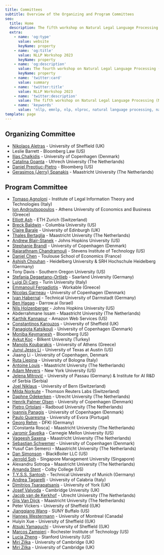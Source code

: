 ```yaml
---
title: Committees
subtitle: Overview of the Organizing and Program Committees
seo:
  title: Home
  description: The fifth workshop on Natural Legal Language Processing (NLLP 2023) explores methods and applications of Natural Language Processing for the Legal Domain by focusing on legal text and text with legal significance. Co-located with EMNLP 2023.
  extra:
    - name: 'og:type'
      value: website
      keyName: property
    - name: 'og:title'
      value: NLLP Workshop 2023
      keyName: property
    - name: 'og:description'
      value: The fourth workshop on Natural Legal Language Processing (NLLP 2023) explores methods and applications of Natural Language Processing for the Legal Domain by focusing on legal text and text with legal significance. Co-located with EMNLP 2023.
      keyName: property
    - name: 'twitter:card'
      value: summary
    - name: 'twitter:title'
      value: NLLP Workshop 2023
    - name: 'twitter:description'
      value: The fifth workshop on Natural Legal Language Processing (NLLP 2023) explores methods and applications of Natural Language Processing for the Legal Domain by focusing on legal text and text with legal significance. Co-located with EMNLP 2023.
    - name: 'keywords'
      value: 'nllp, emnlp, nlp, nlproc, natural language processing, natural legal language processing, legal text, legal domain language'
template: page
---
```


## Organizing Committee 

- [Nikolaos Aletras](http://nikosaletras.com) - University of Sheffield (UK)
- Leslie Barrett - Bloomberg Law (US)
- [Ilias Chalkidis](https://iliaschalkidis.github.io/) - University of Copenhagen (Denmark)
- [Catalina Goanta](https://www.uu.nl/staff/ECGoanta) - Uthrech University (The Netherlands)
- [Daniel Preotiuc-Pietro](http://www.preotiuc.ro) - Bloomberg (US)
- [Gerasimos (Jerry) Spanakis](https://dke.maastrichtuniversity.nl/jerry.spanakis/) - Maastricht University (The Netherlands)

## Program Committee

- [Tomaso Agnoloni](http://www.ittig.cnr.it/en/persone/ricerca/tommaso-agnoloni/) - Institute of Legal Information Theory and Technologies (Italy)
- [Ion Androutsopoulos](https://www2.aueb.gr/users/ion/) - Athens University of Economics and Business (Greece)
- [Elliott Ash](https://elliottash.com/) - ETH Zurich (Switzerland)
- [Breck Baldwin](https://scholar.google.com/citations?user=aVzTeEUAAAAJ&hl=en) - Columbia University (US)
- [Claire Barale](https://www.inf.ed.ac.uk/people/students/Claire_Barale.html) - University of Edinburgh (UK) 
- [Thales Bertaglia](https://thalesbertaglia.com) - Maastricht University (The Netherlands)
- [Andrew Blair-Stanek](https://www.law.umaryland.edu/Directory/profile.asp?id=893) - Johns Hopkins University (US)
- [Stephanie Brandl](https://stephaniebrandl.github.io) - University of Copenhagen (Denmark)
- [Rajarathnam Chandramouli](http://www.mouli.me/) - Stevens Institute of Technology (US)
- [Daniel Chen](http://users.nber.org/~dlchen/) - Toulouse School of Economics (France)
- [Ashish Chouhan](https://www.srh-hochschule-heidelberg.de/hochschule/hochschulteam/ashish-chouhan) -	Heidelberg University & SRH Hochschule Heidelberg (Germany)
- Tony Davis - Southern Oregon University (US)
- [Stefania Degaetano-Ortlieb](https://stefaniadegaetano.com/) - Saarland University (Germany)
- [Luigi Di Caro](https://luigidicaro.me/) - Turin University (Italy)
- [Emmanouil Fergadiotis](https://manosfer.github.io/) - Workable (Greece)
- [Nicolas Garneau](https://scholar.google.fr/citations?user=P67ZucoAAAAJ&hl=fr) - University of Copenhagen (Denmark)
- [Ivan Habernal](https://www.trusthlt.org/) - Technical University of Darmstadt (Germany)
- [Ben Hagag](https://www.darrow.ai) - Darrow.ai (Israel)
- [Nils Holzenberger](https://www.cs.jhu.edu/~nholzen1/) - Johns Hopkins University (US)
- Abderrahmane Issam - Maastricht University (The Netherlands)
- [Karthik Kannapur](https://www.amazon.science/author/kartik-kannapur) - Amazon Web Services (US)
- [Constantinos Karouzos](https://ckarouzos.github.io/) - University of Sheffield (UK)
- [Panagiota Katsikouli](https://di.ku.dk/english/staff/?pure=en/persons/705141) - University of Copenhagen (Denmark)
- [Moniba Keymanesh](https://scholar.google.co.in/citations?user=5_wBK4gAAAAJ&hl=en) - Bloomberg (US)
- [Aykut Koç](http://aykut.koc.bilkent.edu.tr) - Bilkent University (Turkey)
- [Manolis Koubarakis](http://cgi.di.uoa.gr/~koubarak/) - University of Athens (Greece)
- [Junyi Jessy Li](https://liberalarts.utexas.edu/linguistics/faculty/jl67946) - University of Texas at Austin (US)
- Jiaang Li - University of Copenhagen, Denmark
- [Ruta Liepina](https://www.unibo.it/sitoweb/ruta.liepina/en) - University of Bologna (Italy)
- [Antoine Louis](https://www.maastrichtuniversity.nl/p70072559) - Maastricht University (The Netherlands)
- [Adam Meyers](https://nlp.cs.nyu.edu/people/meyers.html) - New York University (US)
- [Jelena Mitrović](https://ca-roll.github.io/) - University of Passau (Germany) & Institute for AI R&D of Serbia (Serbia)
- [Joel Niklaus](https://niklaus.ai) - University of Bern (Switzerland)
- [Milda Norkute](https://mildanor.github.io) - Thomson Reuters Labs (Switzerland)
- [Daphne Odekerken](https://webspace.science.uu.nl/~3827887/) - Utrecht University (The Netherlands)
- [Henrik Palmer Olsen](https://research.ku.dk/search/result/?pure=en%2Fpersons%2Fhenrik-palmer-olsen(d6151186-5867-4059-bc35-8e82ae4be33e)%2Fcv.html) - University of Copenhagen (Denmark)
- [Pietro Ortolani](http://www.pietroortolani.com/) - Radboud University (The Netherlands)
- [Ioannis Panagis](https://scholar.google.dk/citations?user=o0N2vzMAAAAJ&hl=en) - University of Copenhagen (Denmark)
- [Paulo Quaresma](http://www.di.uevora.pt/~pq/) - University of Evora (Portugal)
- [Georg Rehm](http://georg-re.hm/) - DFKI (Germany)
- [Constanta Rosca] - Maastricht University (The Netherlands)
- [Jaromir Šavelka](https://www.cs.cmu.edu/~jsavelka/) - Carnegie Mellon University (US)
- [Vageesh Saxena](https://cris.maastrichtuniversity.nl/en/persons/vageesh-saxena) - Maastricht University (The Netherlands)
- [Sebastian Schwemer](https://jura.ku.dk/ciir/english/staff/?pure=en/persons/389492) - University of Copenhagen (Denmark)
- Yusuf Can Semerci - Maastricht University (The Netherlands)
- [Dan Simonson](http://thedansimonson.com/) - BlackBoiler LLC (US)
- [Jerrold Soh](https://www.linkedin.com/in/jerroldsoh/?originalSubdomain=sg) - Singapore Management University (Singapore)
- Alexandru Sotropa - Maastricht University (The Netherlands)
- [Amanda Stent](https://amandastent.net) - Colby College (US)
- [T.Y.S.S. Santosh](https://scholar.google.co.in/citations?user=aYytWsAAAAAJ&hl=en) - Technical University of Munich (Germany)
- [Andrea Tagarelli](http://people.dimes.unical.it/andreatagarelli/) - University of Calabria (Italy)
- [Dimitrios Tsarapatsanis](https://www.sheffield.ac.uk/law/staff/dtsarapatsanis) - University of York (UK)
- [Josef Valvoda](https://valvoda.github.io/) - Cambridge University (UK)
- [Jacob van de Kerkhof](https://www.uu.nl/medewerkers/JJWvandeKerkhof) - Utrecht University (The Netherlands)
- [Gijs Van Dijck](https://www.maastrichtuniversity.nl/gijs.vandijck) - Maastricht University (The Netherlands)
- Peter Vickers - University of Sheffield ((UK)
- [Jiangqiang Wang](https://ed.buffalo.edu/about/directory/faculty/profile.html?uid=jw254) - SUNY Buffalo (US)
- [Hannes Westermann](https://www.crdp.umontreal.ca/chercheurs/westermann-hannes/) - University of Montreal (Canada)
- Huiyin Xue - University of Sheffield ((UK)
- [Atsuki Yamaguchi](https://gucci-j.github.io/about/) - University of Sheffield ((UK)
- [Marcos Zampieri](https://mzampieri.com/) - Rochester Institute of Technology (US)
- [Lucia Zheng](https://reglab.stanford.edu/team-members/lucia-zheng/) - Stanford University (US)
- [Miri Zilka](https://sites.google.com/view/miri-zilka/home) - University of Cambridge (UK)
- [Miri Zilka](http://www.eng.cam.ac.uk/profiles/mz477) - University of Cambridge (UK)

